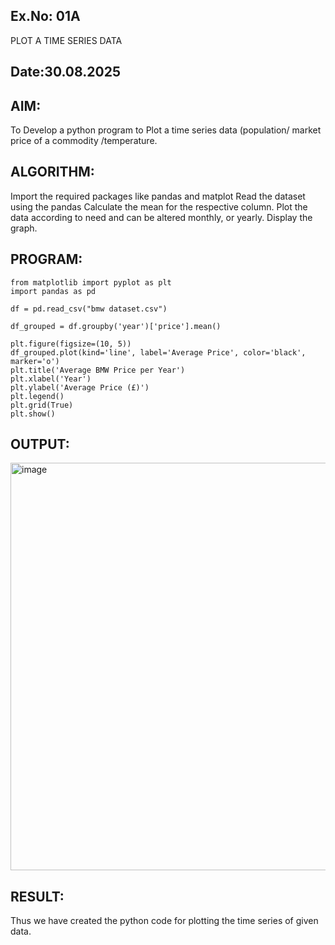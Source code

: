 ## Ex.No: 01A 
PLOT A TIME SERIES DATA

## Date:30.08.2025
## AIM:
To Develop a python program to Plot a time series data (population/ market price of a commodity /temperature.

## ALGORITHM:
Import the required packages like pandas and matplot
Read the dataset using the pandas
Calculate the mean for the respective column.
Plot the data according to need and can be altered monthly, or yearly.
Display the graph.

## PROGRAM:
```
from matplotlib import pyplot as plt
import pandas as pd

df = pd.read_csv("bmw dataset.csv") 

df_grouped = df.groupby('year')['price'].mean()

plt.figure(figsize=(10, 5))
df_grouped.plot(kind='line', label='Average Price', color='black', marker='o')
plt.title('Average BMW Price per Year')
plt.xlabel('Year')
plt.ylabel('Average Price (£)')
plt.legend()
plt.grid(True)
plt.show()
```
## OUTPUT:
<img width="1212" height="652" alt="image" src="https://github.com/user-attachments/assets/06e6d3b2-560b-4d6b-877e-0b45b3387664" />


## RESULT:
Thus we have created the python code for plotting the time series of given data.
